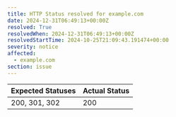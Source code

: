 ```yaml
---
title: HTTP Status resolved for example.com
date: 2024-12-31T06:49:13+00:00Z
resolved: True
resolvedWhen: 2024-12-31T06:49:13+00:00Z
resolvedStartTime: 2024-10-25T21:09:43.191474+00:00
severity: notice
affected:
  - example.com
section: issue
---
```


| Expected Statuses | Actual Status  |
|-------------------|----------------|
| 200, 301, 302 | 200 |
